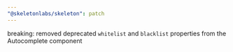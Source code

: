 ```yaml
---
"@skeletonlabs/skeleton": patch
---
```


breaking: removed deprecated `whitelist` and `blacklist` properties from the Autocomplete component
